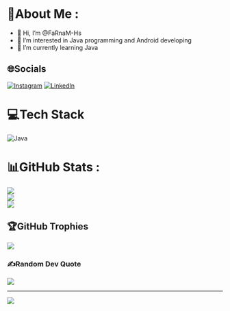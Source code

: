 # 💫About Me :
- 👋 Hi, I’m @FaRnaM-Hs
- 👀 I’m interested in Java programming and Android developing
- 🌱 I’m currently learning Java

## 🌐Socials
[![Instagram](https://img.shields.io/badge/Instagram-%23E4405F.svg?logo=Instagram&logoColor=white)](https://instagram.com/farnam_hs) [![LinkedIn](https://img.shields.io/badge/LinkedIn-%230077B5.svg?logo=linkedin&logoColor=white)](https://linkedin.com/in/farnam-hs) 

# 💻Tech Stack
![Java](https://img.shields.io/badge/java-%23ED8B00.svg?style=flat&logo=java&logoColor=white)
# 📊GitHub Stats :
![](https://github-readme-stats.vercel.app/api?username=FaRnaM-Hs&theme=great-gatsby&hide_border=false&include_all_commits=false&count_private=false)<br/>
![](https://github-readme-streak-stats.herokuapp.com/?user=FaRnaM-Hs&theme=great-gatsby&hide_border=false)<br/>
![](https://github-readme-stats.vercel.app/api/top-langs/?username=FaRnaM-Hs&theme=great-gatsby&hide_border=false&include_all_commits=false&count_private=false&layout=compact)

## 🏆GitHub Trophies
![](https://github-profile-trophy.vercel.app/?username=FaRnaM-Hs&theme=radical&no-frame=false&no-bg=true&margin-w=4)

### ✍️Random Dev Quote
![](https://quotes-github-readme.vercel.app/api?type=horizontal&theme=tokyonight)

---
[![](https://visitcount.itsvg.in/api?id=FaRnaM-Hs&icon=5&color=5)](https://visitcount.itsvg.in)
